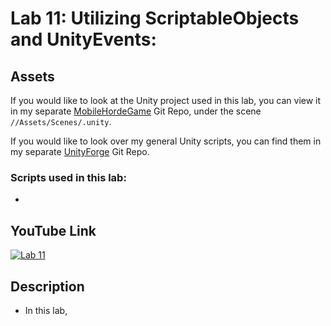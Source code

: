 ﻿# Lab 11: Utilizing ScriptableObjects and UnityEvents:

## Assets
If you would like to look at the Unity project used in this lab, you can view it in my separate [MobileHordeGame](https://github.com/Azothyr/MobileHordeGame) Git Repo, under the scene `//Assets/Scenes/.unity`.

If you would like to look over my general Unity scripts, you can find them in my separate [UnityForge](https://github.com/Azothyr/UnityForge) Git Repo.

### Scripts used in this lab:
- []()

## YouTube Link
[![Lab 11]()]()

## Description
- In this lab,